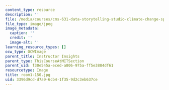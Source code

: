 ```yaml
---
content_type: resource
description: ''
file: /media/courses/cms-631-data-storytelling-studio-climate-change-spring-2017/3396d9cdd7a96cb41f359d2c3eb637ce_room1-150.jpg
file_type: image/jpeg
image_metadata:
  caption: ''
  credit: ''
  image-alt: ''
learning_resource_types: []
ocw_type: OCWImage
parent_title: Instructor Insights
parent_type: ThisCourseAtMITSection
parent_uid: f30e545a-eced-a806-975a-ff5e3884df61
resourcetype: Image
title: room1-150.jpg
uid: 3396d9cd-d7a9-6cb4-1f35-9d2c3eb637ce
---
```

